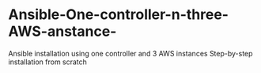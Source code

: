 # Ansible-One-controller-n-three-AWS-anstance-
Ansible installation using one controller and 3 AWS instances Step-by-step installation from scratch
